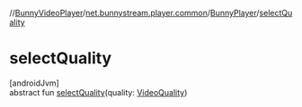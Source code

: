 //[BunnyVideoPlayer](../../../index.md)/[net.bunnystream.player.common](../index.md)/[BunnyPlayer](index.md)/[selectQuality](select-quality.md)

# selectQuality

[androidJvm]\
abstract fun [selectQuality](select-quality.md)(quality: [VideoQuality](../../net.bunnystream.player.model/-video-quality/index.md))
